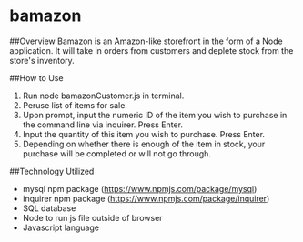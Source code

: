 # bamazon

##Overview
Bamazon is an Amazon-like storefront in the form of a Node application. It will take in orders from customers and deplete stock from the store's inventory.

##How to Use
1. Run node bamazonCustomer.js in terminal.
2. Peruse list of items for sale.
3. Upon prompt, input the numeric ID of the item you wish to purchase in the command line via inquirer. Press Enter.
4. Input the quantity of this item you wish to purchase. Press Enter.
5. Depending on whether there is enough of the item in stock, your purchase will be completed or will not go through.

##Technology Utilized 
* mysql npm package (https://www.npmjs.com/package/mysql)
* inquirer npm package (https://www.npmjs.com/package/inquirer)
* SQL database
* Node to run js file outside of browser
* Javascript language